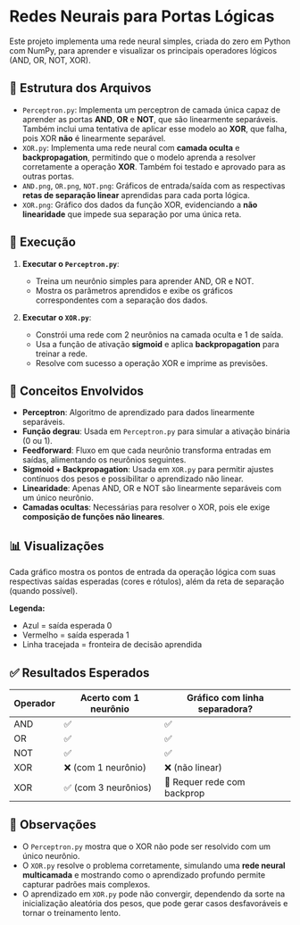# Redes Neurais para Portas Lógicas

Este projeto implementa uma rede neural simples, criada do zero em Python com NumPy, para aprender e visualizar os principais operadores lógicos (AND, OR, NOT, XOR).

## 📁 Estrutura dos Arquivos

- `Perceptron.py`: Implementa um perceptron de camada única capaz de aprender as portas **AND**, **OR** e **NOT**, que são linearmente separáveis. Também inclui uma tentativa de aplicar esse modelo ao **XOR**, que falha, pois XOR **não** é linearmente separável.
- `XOR.py`: Implementa uma rede neural com **camada oculta** e **backpropagation**, permitindo que o modelo aprenda a resolver corretamente a operação **XOR**. Também foi testado e aprovado para as outras portas.
- `AND.png`, `OR.png`, `NOT.png`: Gráficos de entrada/saída com as respectivas **retas de separação linear** aprendidas para cada porta lógica.
- `XOR.png`: Gráfico dos dados da função XOR, evidenciando a **não linearidade** que impede sua separação por uma única reta.

## 🚀 Execução

1. **Executar o `Perceptron.py`**:
   - Treina um neurônio simples para aprender AND, OR e NOT.
   - Mostra os parâmetros aprendidos e exibe os gráficos correspondentes com a separação dos dados.

2. **Executar o `XOR.py`**:
   - Constrói uma rede com 2 neurônios na camada oculta e 1 de saída.
   - Usa a função de ativação **sigmoid** e aplica **backpropagation** para treinar a rede.
   - Resolve com sucesso a operação XOR e imprime as previsões.

## 🧠 Conceitos Envolvidos

- **Perceptron**: Algoritmo de aprendizado para dados linearmente separáveis.
- **Função degrau**: Usada em `Perceptron.py` para simular a ativação binária (0 ou 1).
- **Feedforward**: Fluxo em que cada neurônio transforma entradas em saídas, alimentando os neurônios seguintes.
- **Sigmoid + Backpropagation**: Usada em `XOR.py` para permitir ajustes contínuos dos pesos e possibilitar o aprendizado não linear.
- **Linearidade**: Apenas AND, OR e NOT são linearmente separáveis com um único neurônio.
- **Camadas ocultas**: Necessárias para resolver o XOR, pois ele exige **composição de funções não lineares**.

## 📊 Visualizações

Cada gráfico mostra os pontos de entrada da operação lógica com suas respectivas saídas esperadas (cores e rótulos), além da reta de separação (quando possível).

**Legenda:**
- Azul = saída esperada 0  
- Vermelho = saída esperada 1  
- Linha tracejada = fronteira de decisão aprendida

## ✅ Resultados Esperados

| Operador | Acerto com 1 neurônio      | Gráfico com linha separadora? |
|----------|----------------------------|-------------------------------|
| AND      | ✅                         | ✅                            |
| OR       | ✅                         | ✅                            |
| NOT      | ✅                         | ✅                            |
| XOR      | ❌ (com 1 neurônio)        | ❌ (não linear)               |
| XOR      | ✅ (com 3 neurônios)       | 🔁 Requer rede com backprop   |

## 📌 Observações

- O `Perceptron.py` mostra que o XOR não pode ser resolvido com um único neurônio.
- O `XOR.py` resolve o problema corretamente, simulando uma **rede neural multicamada** e mostrando como o aprendizado profundo permite capturar padrões mais complexos.
- O aprendizado em `XOR.py` pode não convergir, dependendo da sorte na inicialização aleatória dos pesos, que pode gerar casos desfavoráveis e tornar o treinamento lento.
